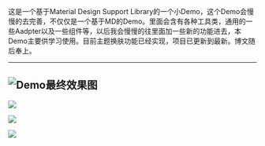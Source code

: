 

这是一个基于Material Design Support Library的一个小Demo，这个Demo会慢慢的去完善，不仅仅是一个基于MD的Demo。里面会含有各种工具类，通用的一些Aadpter以及一些组件等，以后我会慢慢的往里面加一些新的功能进去，本Demo主要供学习使用。目前主题换肤功能已经实现，项目已更新到最新。博文随后奉上。

----
![Demo最终效果图](http://upload-images.jianshu.io/upload_images/623504-0c8a0c72d3a173ed.gif?imageMogr2/auto-orient/strip)
----


![](http://upload-images.jianshu.io/upload_images/623504-8880b55a4190b6b6.png?imageMogr2/auto-orient/strip%7CimageView2/2/w/1240)


![](http://upload-images.jianshu.io/upload_images/623504-529a167775dd2523.png?imageMogr2/auto-orient/strip%7CimageView2/2/w/1240)


![](http://upload-images.jianshu.io/upload_images/623504-a90889840527e8d1.png?imageMogr2/auto-orient/strip%7CimageView2/2/w/1240)
